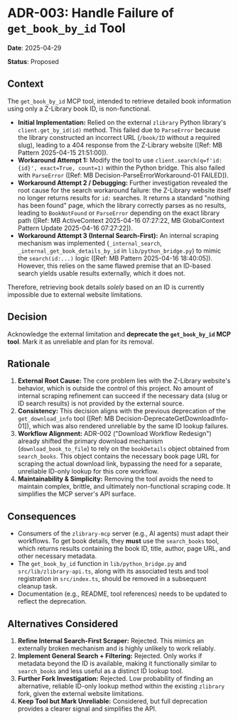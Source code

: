 # ADR-003: Handle Failure of `get_book_by_id` Tool

**Date**: 2025-04-29

**Status**: Proposed

## Context

The `get_book_by_id` MCP tool, intended to retrieve detailed book information using only a Z-Library book ID, is non-functional.

*   **Initial Implementation:** Relied on the external `zlibrary` Python library's `client.get_by_id(id)` method. This failed due to `ParseError` because the library constructed an incorrect URL (`/book/ID` without a required slug), leading to a 404 response from the Z-Library website ([Ref: MB Pattern 2025-04-15 21:51:00]).
*   **Workaround Attempt 1:** Modify the tool to use `client.search(q=f'id:{id}', exact=True, count=1)` within the Python bridge. This also failed with `ParseError` ([Ref: MB Decision-ParseErrorWorkaround-01 FAILED]).
*   **Workaround Attempt 2 / Debugging:** Further investigation revealed the root cause for the search workaround failure: the Z-Library website itself no longer returns results for `id:` searches. It returns a standard "nothing has been found" page, which the library correctly parses as no results, leading to `BookNotFound` or `ParseError` depending on the exact library path ([Ref: MB ActiveContext 2025-04-16 07:27:22, MB GlobalContext Pattern Update 2025-04-16 07:27:22]).
*   **Workaround Attempt 3 (Internal Search-First):** An internal scraping mechanism was implemented (`_internal_search`, `_internal_get_book_details_by_id` in `lib/python_bridge.py`) to mimic the `search(id:...)` logic ([Ref: MB Pattern 2025-04-16 18:40:05]). However, this relies on the same flawed premise that an ID-based search yields usable results externally, which it does not.

Therefore, retrieving book details *solely* based on an ID is currently impossible due to external website limitations.

## Decision

Acknowledge the external limitation and **deprecate the `get_book_by_id` MCP tool**. Mark it as unreliable and plan for its removal.

## Rationale

1.  **External Root Cause:** The core problem lies with the Z-Library website's behavior, which is outside the control of this project. No amount of internal scraping refinement can succeed if the necessary data (slug or ID search results) is not provided by the external source.
2.  **Consistency:** This decision aligns with the previous deprecation of the `get_download_info` tool ([Ref: MB Decision-DeprecateGetDownloadInfo-01]), which was also rendered unreliable by the same ID lookup failures.
3.  **Workflow Alignment:** ADR-002 ("Download Workflow Redesign") already shifted the primary download mechanism (`download_book_to_file`) to rely on the `bookDetails` object obtained from `search_books`. This object contains the necessary book page URL for scraping the actual download link, bypassing the need for a separate, unreliable ID-only lookup for this core workflow.
4.  **Maintainability & Simplicity:** Removing the tool avoids the need to maintain complex, brittle, and ultimately non-functional scraping code. It simplifies the MCP server's API surface.

## Consequences

*   Consumers of the `zlibrary-mcp` server (e.g., AI agents) must adapt their workflows. To get book details, they **must** use the `search_books` tool, which returns results containing the book ID, title, author, page URL, and other necessary metadata.
*   The `get_book_by_id` function in `lib/python_bridge.py` and `src/lib/zlibrary-api.ts`, along with its associated tests and tool registration in `src/index.ts`, should be removed in a subsequent cleanup task.
*   Documentation (e.g., README, tool references) needs to be updated to reflect the deprecation.

## Alternatives Considered

1.  **Refine Internal Search-First Scraper:** Rejected. This mimics an externally broken mechanism and is highly unlikely to work reliably.
2.  **Implement General Search + Filtering:** Rejected. Only works if metadata beyond the ID is available, making it functionally similar to `search_books` and less useful as a distinct ID lookup tool.
3.  **Further Fork Investigation:** Rejected. Low probability of finding an alternative, reliable ID-only lookup method within the existing `zlibrary` fork, given the external website limitations.
4.  **Keep Tool but Mark Unreliable:** Considered, but full deprecation provides a clearer signal and simplifies the API.